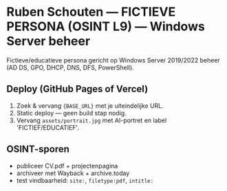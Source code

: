 # Ruben Schouten — FICTIEVE PERSONA (OSINT L9) — Windows Server beheer

Fictieve/educatieve persona gericht op Windows Server 2019/2022 beheer (AD DS, GPO, DHCP, DNS, DFS, PowerShell).

## Deploy (GitHub Pages of Vercel)
1) Zoek & vervang `{BASE_URL}` met je uiteindelijke URL.
2) Static deploy — geen build stap nodig.
3) Vervang `assets/portrait.jpg` met AI-portret en label 'FICTIEF/EDUCATIEF'.

## OSINT-sporen
- publiceer CV.pdf + projectenpagina
- archiveer met Wayback + archive.today
- test vindbaarheid: `site:`, `filetype:pdf`, `intitle:`
